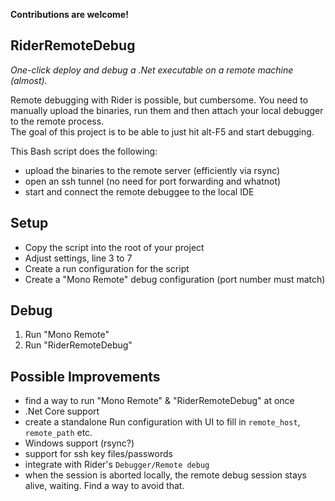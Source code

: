 **Contributions are welcome!**

## RiderRemoteDebug

_One-click deploy and debug a .Net executable on a remote machine (almost)._

Remote debugging with Rider is possible, but cumbersome. You need to manually upload the binaries, run them and then attach your local debugger to the remote process.  
The goal of this project is to be able to just hit alt-F5 and start debugging.

This Bash script does the following:

- upload the binaries to the remote server (efficiently via rsync)
- open an ssh tunnel (no need for port forwarding and whatnot)
- start and connect the remote debuggee to the local IDE

## Setup

- Copy the script into the root of your project
- Adjust settings, line 3 to 7
- Create a run configuration for the script
- Create a "Mono Remote" debug configuration (port number must match)

## Debug

1. Run "Mono Remote"
2. Run "RiderRemoteDebug"

## Possible Improvements

- find a way to run "Mono Remote" & "RiderRemoteDebug" at once
- .Net Core support
- create a standalone Run configuration with UI to fill in `remote_host`, `remote_path` etc.
- Windows support (rsync?)
- support for ssh key files/passwords
- integrate with Rider's `Debugger/Remote debug`
- when the session is aborted locally, the remote debug session stays alive, waiting. Find a way to avoid that.






